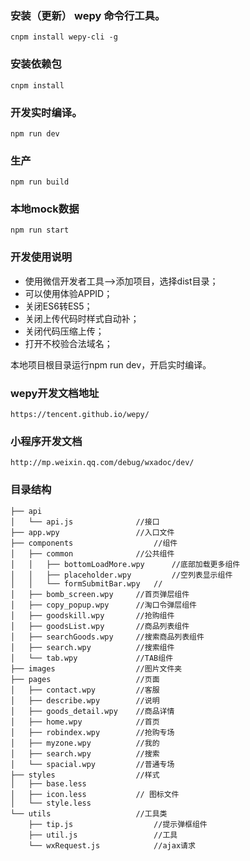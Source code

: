 ### 安装（更新） wepy 命令行工具。
	cnpm install wepy-cli -g

### 安装依赖包
	cnpm install

### 开发实时编译。
	npm run dev

### 生产
	npm run build

### 本地mock数据
    npm run start

### 开发使用说明

- 使用微信开发者工具-->添加项目，选择dist目录；
- 可以使用体验APPID；
- 关闭ES6转ES5；
- 关闭上传代码时样式自动补；
- 关闭代码压缩上传；
- 打开不校验合法域名；

本地项目根目录运行npm run dev，开启实时编译。

### wepy开发文档地址
	https://tencent.github.io/wepy/

### 小程序开发文档
	http://mp.weixin.qq.com/debug/wxadoc/dev/
    
### 目录结构
    
    ├── api
    │   └── api.js              //接口
    ├── app.wpy                 //入口文件
    ├── components                  //组件  
    │   ├── common              //公共组件
    │   │   ├── bottomLoadMore.wpy      //底部加载更多组件
    │   │   ├── placeholder.wpy         //空列表显示组件
    │   │   └── formSubmitBar.wpy   //
    │   ├── bomb_screen.wpy     //首页弹层组件
    │   ├── copy_popup.wpy      //淘口令弹层组件
    │   ├── goodskill.wpy       //抢购组件
    │   ├── goodsList.wpy       //商品列表组件
    │   ├── searchGoods.wpy     //搜索商品列表组件
    │   ├── search.wpy          //搜索组件
    │   └── tab.wpy             //TAB组件
    ├── images                  //图片文件夹
    ├── pages                   //页面
    │   ├── contact.wpy         //客服
    │   ├── describe.wpy        //说明
    │   ├── goods_detail.wpy    //商品详情
    │   ├── home.wpy            //首页
    │   ├── robindex.wpy        //抢购专场
    │   ├── myzone.wpy          //我的
    │   ├── search.wpy          //搜索
    │   └── spacial.wpy         //普通专场   
    ├── styles                  //样式
    │   ├── base.less
    │   ├── icon.less           // 图标文件
    │   └── style.less
    └── utils                   //工具类
        ├── tip.js                  //提示弹框组件
        ├── util.js                 //工具
        └── wxRequest.js            //ajax请求

